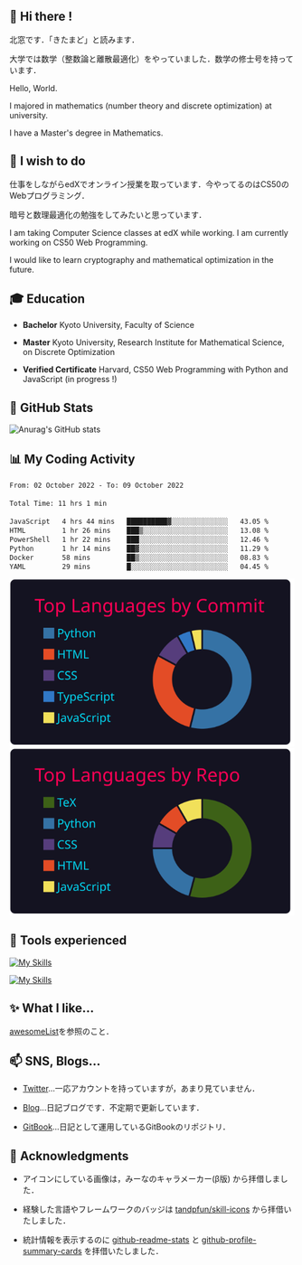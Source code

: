 ## 👋 Hi there !

北窓です．「きたまど」と読みます．

大学では数学（整数論と離散最適化）をやっていました．数学の修士号を持っています．

Hello, World.

I majored in mathematics (number theory and discrete optimization) at university.

I have a Master's degree in Mathematics.


## 🌱 I wish to do

仕事をしながらedXでオンライン授業を取っています．今やってるのはCS50のWebプログラミング．

暗号と数理最適化の勉強をしてみたいと思っています．

I am taking Computer Science classes at edX while working. I am currently working on CS50 Web Programming.

I would like to learn cryptography and mathematical optimization in the future. 

## 🎓 Education

- **Bachelor** Kyoto University, Faculty of Science

- **Master** Kyoto University, Research Institute for Mathematical Science, on Discrete Optimization

- **Verified Certificate** Harvard, CS50 Web Programming with Python and JavaScript (in progress !)

## 🔭 GitHub Stats

![Anurag's GitHub stats](https://github-readme-stats.vercel.app/api?username=Seasawher&count_private=true&theme=github_dark&show_icons=true)

## :bar_chart: My Coding Activity

<!--START_SECTION:waka-->

```text
From: 02 October 2022 - To: 09 October 2022

Total Time: 11 hrs 1 min

JavaScript   4 hrs 44 mins   ██████████▓░░░░░░░░░░░░░░   43.05 %
HTML         1 hr 26 mins    ███▒░░░░░░░░░░░░░░░░░░░░░   13.08 %
PowerShell   1 hr 22 mins    ███░░░░░░░░░░░░░░░░░░░░░░   12.46 %
Python       1 hr 14 mins    ██▓░░░░░░░░░░░░░░░░░░░░░░   11.29 %
Docker       58 mins         ██▒░░░░░░░░░░░░░░░░░░░░░░   08.83 %
YAML         29 mins         █░░░░░░░░░░░░░░░░░░░░░░░░   04.45 %
```

<!--END_SECTION:waka-->

[![](https://raw.githubusercontent.com/Seasawher/Seasawher/main/profile-summary-card-output/2077/2-most-commit-language.svg)](https://github.com/vn7n24fzkq/github-profile-summary-cards) [![](https://raw.githubusercontent.com/Seasawher/Seasawher/main/profile-summary-card-output/2077/1-repos-per-language.svg)](https://github.com/vn7n24fzkq/github-profile-summary-cards)

## 🧰 Tools experienced

[![My Skills](https://skillicons.dev/icons?i=bootstrap,jquery,laravel,django&theme=dark)](https://skillicons.dev)

[![My Skills](https://skillicons.dev/icons?i=mysql,sqlite,git,docker,vscode&theme=dark)](https://skillicons.dev)

## :sparkles: What I like...

[awesomeList](./awesomeList.md)を参照のこと．

## 📫 SNS, Blogs...

* [Twitter](https://twitter.com/seasawher)...一応アカウントを持っていますが，あまり見ていません．

* [Blog](https://seasawher.hatenablog.com/)...日記ブログです．不定期で更新しています．

* [GitBook](https://kitamado.gitbook.io/diary/)...日記として運用しているGitBookのリポジトリ．

## :bow: Acknowledgments

* アイコンにしている画像は，みーなのキャラメーカー(β版) から拝借しました．

* 経験した言語やフレームワークのバッジは [tandpfun/skill-icons](https://github.com/tandpfun/skill-icons#icons-list) から拝借いたしました．

* 統計情報を表示するのに [github-readme-stats](https://github.com/anuraghazra/github-readme-stats) と [github-profile-summary-cards](https://github.com/vn7n24fzkq/github-profile-summary-cards) を拝借いたしました．
